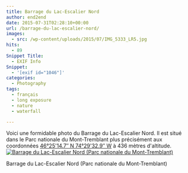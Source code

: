 ```yaml
---
title: Barrage du Lac-Escalier Nord
author: end2end
date: 2015-07-31T02:28:10+00:00
url: /barrage-du-lac-escalier-nord/
images:
  - src: /wp-content/uploads/2015/07/IMG_5333_LR5.jpg
hits:
  - 89
Snippet Title:
  - EXIF Info
Snippet:
  - '[exif id="1046"]'
categories:
  - Photography
tags:
  - français
  - long exposure
  - nature
  - waterfall

---
```

Voici une formidable photo du Barrage du Lac-Escalier Nord. Il est situé dans le Parc nationale du Mont-Tremblant plus précisément aux coordonnées [46°25'14.7&#8243; N 74°29'32.9&#8243; W](https://www.google.ca/maps/place/46%C2%B025%2714.7%22N+74%C2%B029%2732.9%22W/@46.42075,-74.4924722,15.28z/data=!4m2!3m1!1s0x0:0x0) à 436 mètres d'altitude.
[  
![Barrage du Lac-Escalier Nord (Parc nationale du Mont-Tremblant)](http://www.end2endzone.com/wp-content/uploads/2015/07/IMG_5362_e2ez-672x448.jpg)  
](https://www.flickr.com/photos/154618444@N05/37571831322/in/album-72157687682125444/) 

Barrage du Lac-Escalier Nord (Parc nationale du Mont-Tremblant)
